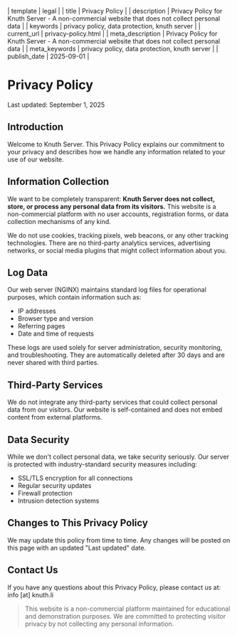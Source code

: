 | template | legal |
| title | Privacy Policy |
| description | Privacy Policy for Knuth Server - A non-commercial website that does not collect personal data |
| keywords | privacy policy, data protection, knuth server |
| current_url | privacy-policy.html |
| meta_description | Privacy Policy for Knuth Server - A non-commercial website that does not collect personal data |
| meta_keywords | privacy policy, data protection, knuth server |
| publish_date | 2025-09-01 |

# Privacy Policy

Last updated: September 1, 2025

## Introduction

Welcome to Knuth Server. This Privacy Policy explains our commitment to your privacy and describes how we handle any information related to your use of our website.

## Information Collection

We want to be completely transparent: **Knuth Server does not collect, store, or process any personal data from its visitors.** This website is a non-commercial platform with no user accounts, registration forms, or data collection mechanisms of any kind.

We do not use cookies, tracking pixels, web beacons, or any other tracking technologies. There are no third-party analytics services, advertising networks, or social media plugins that might collect information about you.

## Log Data

Our web server (NGINX) maintains standard log files for operational purposes, which contain information such as:

- IP addresses
- Browser type and version
- Referring pages
- Date and time of requests

These logs are used solely for server administration, security monitoring, and troubleshooting. They are automatically deleted after 30 days and are never shared with third parties.

## Third-Party Services

We do not integrate any third-party services that could collect personal data from our visitors. Our website is self-contained and does not embed content from external platforms.

## Data Security

While we don't collect personal data, we take security seriously. Our server is protected with industry-standard security measures including:

- SSL/TLS encryption for all connections
- Regular security updates
- Firewall protection
- Intrusion detection systems

## Changes to This Privacy Policy

We may update this policy from time to time. Any changes will be posted on this page with an updated "Last updated" date.

## Contact Us

If you have any questions about this Privacy Policy, please contact us at: info [at] knuth.li

> This website is a non-commercial platform maintained for educational and demonstration purposes. We are committed to protecting visitor privacy by not collecting any personal information.
